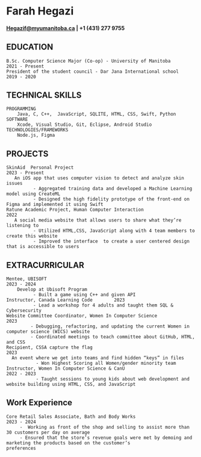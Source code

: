 # Farah Hegazi 
#### Hegazif@myumanitoba.ca | +1 (431) 277 9755
## **EDUCATION** 

    B.Sc. Computer Science Major (Co-op) - University of Manitoba	      2021 - Present
    President of the student council - Dar Jana International school         2019 - 2020 

## **TECHNICAL SKILLS** 
    PROGRAMMING 
        Java, C, C++,  JavaScript, SQLITE, HTML, CSS, Swift, Python
    SOFTWARE 
        Xcode, Visual Studio, Git, Eclipse, Android Studio
    TECHNOLOGIES/FRAMEWORKS 
        Node.js, Figma

## **PROJECTS**
    SkinAid  Personal Project			                                   2023 - Present 
       An iOS app that uses computer vision to detect and analyze skin issues 
              - Aggregated training data and developed a Machine Learning model using CreateML 
              - Designed the high fidelity prototype of the front-end on Figma and implemented it using Swift 
    Ratune Academic Project, Human Computer Interaction	                           2022 
       A social media website that allows users to share what they’re listening to					
              - Utilized HTML,CSS, JavaScript along with 4 team members to create this website
              - Improved the interface  to create a user centered design that is accessible to users

## **EXTRACURRICULAR**

    Mentee, UBISOFT  	  			                                         2023 - 2024
        Develop at Ubisoft Program											              
              - Built a game using C++ and given API
    Instructor, Canada Learning Code 	    2023										                            
              - Lead a workshop for 4 adults and taught them SQL & Cybersecurity
    Website Committee Coordinator, Women In Computer Science                         2023 
             - Debugging, refactoring, and updating the current Women in computer science (WICS) website
             - Coordinated meetings to teach committee about GitHub, HTML, and CSS 
    Recipient, CSSA capture the flag    				                             2023
      An event where we get into teams and find hidden “keys” in files 				
               - Won Highest Scoring all Women/gender minority team 
    Instructor, Women In Computer Science & CanU                     		  2022 - 2023 
               - Taught sessions to young kids about web development and website building using HTML, CSS, and JavaScript 

## **Work Experience**

    Core Retail Sales Associate, Bath and Body Works  				          2023 - 2024
         -  Working as front of the shop and selling to assist more than 30 customers per day on average				                                           
         - Ensured that the store’s revenue goals were met by demoing and marketing the products based on the customer’s                              preferences
